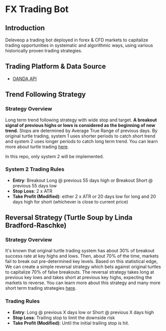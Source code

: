 # FX Trading Bot

## Introduction

Deleveop a trading bot deployed in forex & CFD markets to capitalize trading opportunities in systematic and algorithmic ways, using various historically proven trading strategies.

## Trading Platform & Data Source

- [OANDA API](https://developer.oanda.com/)

## Trend Following Strategy

### Strategy Overview

Long term trend following strategy with wide stop and target. **A breakout signal of previous highs or lows is considered as the beginning of new trend.** Stops are determined by Average True Range of previous days. By original turtle trading, system 1 uses shorter periods to catch short trend and system 2 uses longer periods to catch long term trend. You can learn more about turtle trading [here](https://bigpicture.typepad.com/comments/files/turtlerules.pdf).

In this repo, only system 2 will be implemented.

### System 2 Trading Rules

- **Entry**: Breakout Long @ previous 55 days high or Breakout Short @ previous 55 days low
- **Stop Loss**: 2 x ATR
- **Take Profit (Modified)**: either 2 x ATR or 20 days low for long and 20 days high for short (whichever is close to current price)

## Reversal Strategy (Turtle Soup by Linda Bradford-Raschke)

### Strategy Overview

It's known that original turtle trading system has about 30% of breakout success rate at key highs and lows. Then, about 70% of the time, markets fail to break out pre-determined key levels. Based on this statistical edge, We can create a simple reversal strategy which bets against original turtles to capitalize 70% of false breakouts. The reversal strategy takes long at previous key lows and takes short at previous key highs, expecting the markets to reverse. You can learn more about this strategy and many more short term trading strategies [here](https://www.amazon.ca/Street-Smarts-Probability-Trading-Strategies/dp/0965046109).

### Trading Rules

- **Entry**: Long @ previous X days low or Short @ previous X days high
- **Stop Loss**: Trailing stop to limit the downside risk
- **Take Profit (Modified)**: Until the initial trailing stop is hit.
